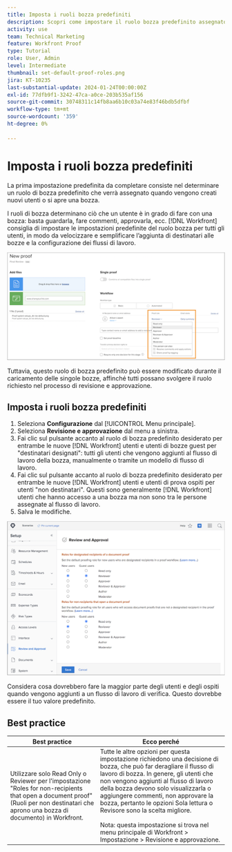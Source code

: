 ```yaml
---
title: Imposta i ruoli bozza predefiniti
description: Scopri come impostare il ruolo bozza predefinito assegnato quando vengono creati nuovi utenti o viene aperta una bozza.
activity: use
team: Technical Marketing
feature: Workfront Proof
type: Tutorial
role: User, Admin
level: Intermediate
thumbnail: set-default-proof-roles.png
jira: KT-10235
last-substantial-update: 2024-01-24T00:00:00Z
exl-id: 77dfb9f1-3242-47ca-a0ce-203b535af156
source-git-commit: 30748311c14fb8aa6b10c03a74e83f46bdb5dfbf
workflow-type: tm+mt
source-wordcount: '359'
ht-degree: 0%

---
```


# Imposta i ruoli bozza predefiniti



La prima impostazione predefinita da completare consiste nel determinare un ruolo di bozza predefinito che verrà assegnato quando vengono creati nuovi utenti o si apre una bozza.

I ruoli di bozza determinano ciò che un utente è in grado di fare con una bozza: basta guardarla, fare commenti, approvarla, ecc. [!DNL Workfront] consiglia di impostare le impostazioni predefinite del ruolo bozza per tutti gli utenti, in modo da velocizzare e semplificare l’aggiunta di destinatari alle bozze e la configurazione dei flussi di lavoro.

![È possibile selezionare i ruoli della bozza durante il caricamento della bozza](assets/proof-system-setups-proof-role-example.png)

Tuttavia, questo ruolo di bozza predefinito può essere modificato durante il caricamento delle singole bozze, affinché tutti possano svolgere il ruolo richiesto nel processo di revisione e approvazione.


## Imposta i ruoli bozza predefiniti

1. Seleziona **Configurazione** dal [!UICONTROL Menu principale].
1. Seleziona **Revisione e approvazione** dal menu a sinistra.
1. Fai clic sul pulsante accanto al ruolo di bozza predefinito desiderato per entrambe le nuove [!DNL Workfront] utenti e utenti di bozze guest per &quot;destinatari designati&quot;: tutti gli utenti che vengono aggiunti al flusso di lavoro della bozza, manualmente o tramite un modello di flusso di lavoro.
1. Fai clic sul pulsante accanto al ruolo di bozza predefinito desiderato per entrambe le nuove [!DNL Workfront] utenti e utenti di prova ospiti per utenti &quot;non destinatari&quot;. Questi sono generalmente [!DNL Workfront] utenti che hanno accesso a una bozza ma non sono tra le persone assegnate al flusso di lavoro.
1. Salva le modifiche.

![Impostazioni di revisione e approvazione in Workfront](assets/proof-system-setups-workfront-defaults.png)

Considera cosa dovrebbero fare la maggior parte degli utenti e degli ospiti quando vengono aggiunti a un flusso di lavoro di verifica. Questo dovrebbe essere il tuo valore predefinito.

## Best practice

| Best practice | Ecco perché |
|---|---|
| Utilizzare solo Read Only o Reviewer per l&#39;impostazione &quot;Roles for non-recipients that open a document proof&quot; (Ruoli per non destinatari che aprono una bozza di documento) in Workfront. | Tutte le altre opzioni per questa impostazione richiedono una decisione di bozza, che può far deragliare il flusso di lavoro di bozza. In genere, gli utenti che non vengono aggiunti al flusso di lavoro della bozza devono solo visualizzarla o aggiungere commenti, non approvare la bozza, pertanto le opzioni Sola lettura o Revisore sono la scelta migliore. <br> <br>Nota: questa impostazione si trova nel menu principale di Workfront > Impostazione > Revisione e approvazione. |
